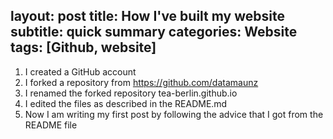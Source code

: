 layout: post
title: How I've built my website
subtitle: quick summary
categories: Website
tags: [Github, website]
---

1. I created a GitHub account
2. I forked a repository from https://github.com/datamaunz
3. I renamed the forked repository tea-berlin.github.io
4. I edited the files as described in the README.md
5. Now I am writing my first post by following the advice that I got from the README file
